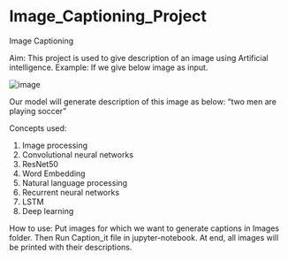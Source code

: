 # Image_Captioning_Project

Image Captioning

Aim: This project is used to give description of an image using Artificial intelligence.
Example: If we give below image as input.

![image](https://user-images.githubusercontent.com/32496308/132399629-14a985f4-ee85-4f41-994e-1c892ce02bbb.png)

   
Our model will generate description of this image as below:
“two men are playing soccer”

Concepts used: 
1.	Image processing
2.	Convolutional neural networks
3.	ResNet50
4.	Word Embedding
5.	Natural language processing
6.	Recurrent neural networks
7.	LSTM
8.	Deep learning

How to use: Put images for which we want to generate captions in Images folder. Then Run Caption_it file in jupyter-notebook. At end, all images will be printed with their descriptions.


